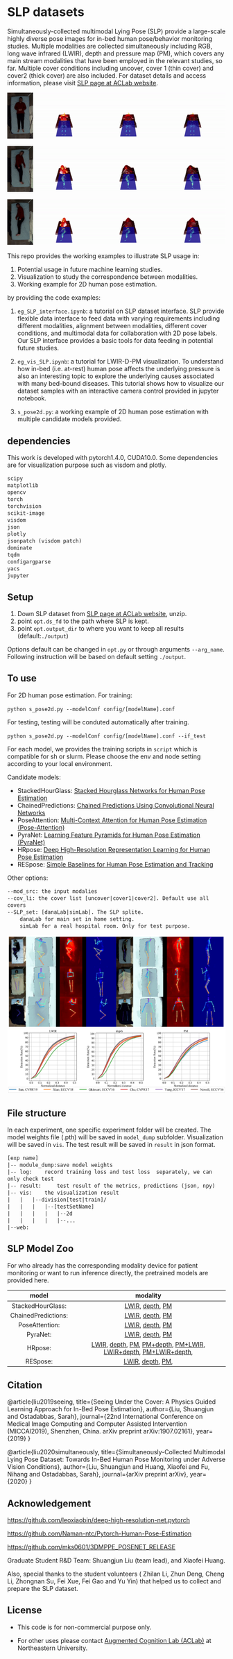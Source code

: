 #  SLP datasets 
Simultaneously-collected multimodal Lying Pose (SLP) provide a large-scale highly diverse pose images for in-bed human pose/behavior monitoring studies. 
Multiple modalities are collected simultaneously including RGB, long wave infrared (LWIR), depth and pressure map (PM), which covers any main stream modalities that have been employed in the relevant studies, so far. Multiple cover conditions including uncover, cover 1 (thin cover) and cover2 (thick cover) are also included. For dataset details and access information, please visit [SLP page at ACLab website](https://web.northeastern.edu/ostadabbas/2019/06/27/multimodal-in-bed-pose-estimation/). 


![00091-00001](imgs/00091_00001.gif)

![00091-00016](imgs/00091_00016.gif)

![00091-00031](imgs/00091_00031.gif)


This repo provides the working examples to illustrate SLP usage in:
1. Potential usage in future machine learning studies.  
2. Visualization to study the correspondence between modalities. 
3. Working example for 2D human pose estimation. 

by providing the code examples:
  
1. `eg_SLP_interface.ipynb`: a tutorial on SLP dataset interface. SLP provide flexible data interface to feed data with varying requirements including different modalities, alignment between modalities, different cover conditions, and multimodal data for collaboration with 2D pose labels. Our SLP interface provides a basic tools for data feeding in potential future studies.  

2. `eg_vis_SLP.ipynb`: a tutorial for LWIR-D-PM visualization. To understand how in-bed (i.e. at-rest) human pose affects the underlying pressure is also an interesting topic to explore the underlying causes associated with many bed-bound diseases. This tutorial shows how to visualize our dataset samples with an interactive camera control provided in jupyter notebook.
    
3. `s_pose2d.py`: a working example of 2D human pose estimation with multiple candidate models provided. 

## dependencies 
This work is developed with pytorch1.4.0, CUDA10.0. Some dependencies are for visualization purpose such as visdom and plotly. 
```
scipy
matplotlib
opencv  
torch
torchvision 
scikit-image
visdom
json
plotly
jsonpatch (visdom patch)
dominate 
tqdm
configargparse
yacs
jupyter
```
## Setup 
1. Down SLP dataset from [SLP page at ACLab website](https://web.northeastern.edu/ostadabbas/2019/06/27/multimodal-in-bed-pose-estimation/), unzip.
2. point `opt.ds_fd` to the path where SLP is kept.
3. point `opt.output_dir` to where you want to keep all results  (default:`./output`)

Options default can be changed in `opt.py` or through arguments `--arg_name`. Following instruction will be based on default setting `./output`. 

## To use
For 2D human pose estimation. For training: 

`python s_pose2d.py --modelConf config/[modelName].conf`

For testing, testing will be conduted automatically after training. 

`python s_pose2d.py --modelConf config/[modelName].conf --if_test`

For each model, we provides the training scripts in `script` which is compatible for sh or slurm. Please choose the env and node setting according to your local environment.  

Candidate models:  
* StackedHourGlass: [Stacked Hourglass Networks for
Human Pose Estimation](https://arxiv.org/pdf/1603.06937.pdf)
* ChainedPredictions: [Chained Predictions Using Convolutional Neural
Networks](https://arxiv.org/pdf/1605.02346.pdf)
* PoseAttention: [Multi-Context Attention for Human Pose Estimation (Pose-Attention)](https://arxiv.org/pdf/1702.07432.pdf) 
* PyraNet: [Learning Feature Pyramids for Human Pose Estimation (PyraNet)](https://arxiv.org/pdf/1708.01101.pdf)
* HRpose: [Deep High-Resolution Representation Learning for Human Pose Estimation](https://arxiv.org/pdf/1902.09212.pdf)
* RESpose: [Simple Baselines for Human Pose Estimation and Tracking](https://arxiv.org/pdf/1804.06208.pdf)

Other options: 
```
--mod_src: the input modalies
--cov_li: the cover list [uncover|cover1|cover2]. Default use all covers
--SLP_set: [danaLab|simLab]. The SLP splite.
    danaLab for main set in home setting. 
    simLab for a real hospital room. Only for test purpose. 
```
![demo_2d](imgs/demo_2d.PNG)
![total_dana](imgs/total_dana.PNG)

## File structure
In each experiment,  one specific experiment folder will be created.  The model weights file (.pth) will be saved in `model_dump` subfolder. Visualization will be saved in `vis`. The test result will be saved in `result` in json format. 
```
[exp name]	
|-- module_dump:save model weights 
|-- log:	record training loss and test loss  separately, we can only check test 
|-- result:     test result of the metrics, predictions (json, npy) 
|-- vis:	the visualization result 
|   |   |--division[test|train]/	
|   |   |   |--[testSetName]
|   |   |   |   |--2d
|   |   |   |   |--...
|--web: 
```

## SLP Model Zoo 
For who already has the corresponding modality device for patient monitoring or want to run inference directly, the pretrained models are provided here.

|model | modality | 
|:---:| :---:|
|StackedHourGlass:|  [LWIR](http://www.coe.neu.edu/Research/AClab/SLP/models_2d/SLP_IR_u12_StackedHourGlass_exp.zip),  [depth](http://www.coe.neu.edu/Research/AClab/SLP/models_2d/SLP_depth_u12_StackedHourGlass_exp.zip),  [PM](http://www.coe.neu.edu/Research/AClab/SLP/models_2d/SLP_PM_u12_StackedHourGlass_exp.zip)|
 |ChainedPredictions: | [LWIR](http://www.coe.neu.edu/Research/AClab/SLP/models_2d/SLP_IR_u12_ChainedPredictions_exp.zip),  [depth](http://www.coe.neu.edu/Research/AClab/SLP/models_2d/SLP_depth_u12_ChainedPredictions_exp.zip),  [PM](http://www.coe.neu.edu/Research/AClab/SLP/models_2d/SLP_PM_u12_ChainedPredictions_exp.zip) |
 | PoseAttention: |  [LWIR](http://www.coe.neu.edu/Research/AClab/SLP/models_2d/SLP_IR_u12_PoseAttention_exp.zip),  [depth](http://www.coe.neu.edu/Research/AClab/SLP/models_2d/SLP_depth_u12_PoseAttention_exp.zip),  [PM](http://www.coe.neu.edu/Research/AClab/SLP/models_2d/SLP_PM_u12_PoseAttention_exp.zip)|
 | PyraNet: |  [LWIR](http://www.coe.neu.edu/Research/AClab/SLP/models_2d/SLP_IR_u12_PyraNet_exp.zip),  [depth](http://www.coe.neu.edu/Research/AClab/SLP/models_2d/SLP_depth_u12_PyraNet_exp.zip),  [PM](http://www.coe.neu.edu/Research/AClab/SLP/models_2d/SLP_PM_u12_PyraNet_exp.zip)|
 | HRpose:|  [LWIR](http://www.coe.neu.edu/Research/AClab/SLP/models_2d/SLP_IR_u12_HRpose_exp.zip),   [depth](http://www.coe.neu.edu/Research/AClab/SLP/models_2d/SLP_depth_u12_HRpose_exp.zip),  [PM](http://www.coe.neu.edu/Research/AClab/SLP/models_2d/SLP_PM_u12_HRpose_exp.zip),  [PM+depth](http://www.coe.neu.edu/Research/AClab/SLP/models_2d/SLP_PM-depth_u12_HRpose_exp.zip),  [PM+LWIR](http://www.coe.neu.edu/Research/AClab/SLP/models_2d/SLP_PM-IR_u12_HRpose_exp.zip),  [LWIR+depth](http://www.coe.neu.edu/Research/AClab/SLP/models_2d/SLP_IR-depth_u12_HRpose_exp.zip),  [PM+LWIR+depth](http://www.coe.neu.edu/Research/AClab/SLP/models_2d/SLP_PM-depth-IR_u12_HRpose_exp.zip),
 | RESpose: | [LWIR](http://www.coe.neu.edu/Research/AClab/SLP/models_2d/SLP_IR_u12_RESpose_exp.zip),  [depth](http://www.coe.neu.edu/Research/AClab/SLP/models_2d/SLP_depth_u12_RESpose_exp.zip),  [PM](http://www.coe.neu.edu/Research/AClab/SLP/models_2d/SLP_PM_u12_RESpose_exp.zip), 
 
## Citation 
@article{liu2019seeing,
  title={Seeing Under the Cover: A Physics Guided Learning Approach for In-Bed Pose Estimation},
  author={Liu, Shuangjun and Ostadabbas, Sarah},
  journal={22nd International Conference on Medical Image Computing and Computer Assisted Intervention (MICCAI2019), Shenzhen, China. arXiv preprint arXiv:1907.02161},
  year={2019}
}

@article{liu2020simultaneously,
  title={Simultaneously-Collected Multimodal Lying Pose Dataset: Towards In-Bed Human Pose Monitoring under Adverse Vision Conditions},
  author={Liu, Shuangjun and Huang, Xiaofei and Fu, Nihang and Ostadabbas, Sarah},
  journal={arXiv preprint arXiv},
  year={2020}
}

## Acknowledgement
https://github.com/leoxiaobin/deep-high-resolution-net.pytorch

https://github.com/Naman-ntc/Pytorch-Human-Pose-Estimation

https://github.com/mks0601/3DMPPE_POSENET_RELEASE

Graduate Student R&D Team: Shuangjun Liu (team lead), and Xiaofei Huang.

Also, special thanks to the student volunteers ( Zhilan Li, Zhun Deng, Cheng Li, Zhongnan Su, Fei Xue, Fei Gao and Yu Yin) that helped us to collect and prepare the SLP dataset.

## License 
* This code is for non-commercial purpose only. 

* For other uses please contact [Augmented Cognition Lab (ACLab)](http://www.northeastern.edu/ostadabbas/) at Northeastern University. 

